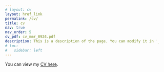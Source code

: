 ```yaml
---
# layout: cv
layout: href_link
permalink: /cv/
title: cv
nav: true
nav_order: 5
cv_pdf: cv_mmr_0924.pdf
description: This is a description of the page. You can modify it in '_pages/cv.md'. You can also change or remove the top pdf download button.
# toc:
#   sidebar: left
---
```


You can view my [CV here](/assets/pdf/cv.pdf).